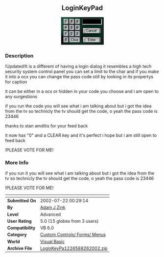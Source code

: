 ﻿<div align="center">

## LoginKeyPad

<img src="PIC2002826102631882.JPG">
</div>

### Description

!Updated!It is a different of having a login dialog it resembles a high tech security system control panel you can set a limit to the char and if you make it into a ocx you can change the pass code still by looking in its propertys for caption

it can be either in a ocx or hidden in your code you choose and i am open to any surgestions

if you run the code you will see what i am talking about but i got the idea from the tv so technicly the tv should get the code, o yeah the pass code is 23446

thanks to stan amditis for your feed back

it now has "0" and a CLEAR key and it's perfect i hope but i am still open to feed back

!PLEASE VOTE FOR ME!
 
### More Info
 
if you run it you will see what i am talking about but i got the idea from the tv so technicly the tv should get the code, o yeah the pass code is 23446

!PLEASE VOTE FOR ME!


<span>             |<span>
---                |---
**Submitted On**   |2002-07-22 00:29:14
**By**             |[Adam J Zink](https://github.com/Planet-Source-Code/PSCIndex/blob/master/ByAuthor/adam-j-zink.md)
**Level**          |Advanced
**User Rating**    |5.0 (15 globes from 3 users)
**Compatibility**  |VB 6\.0
**Category**       |[Custom Controls/ Forms/  Menus](https://github.com/Planet-Source-Code/PSCIndex/blob/master/ByCategory/custom-controls-forms-menus__1-4.md)
**World**          |[Visual Basic](https://github.com/Planet-Source-Code/PSCIndex/blob/master/ByWorld/visual-basic.md)
**Archive File**   |[LoginKeyPa1226588262002\.zip](https://github.com/Planet-Source-Code/adam-j-zink-loginkeypad__1-38180/archive/master.zip)








